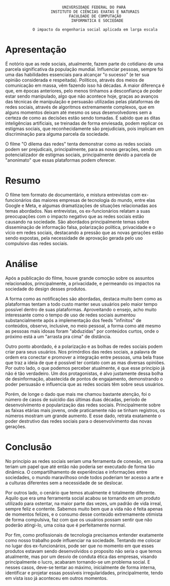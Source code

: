 ```
                         UNIVERSIDADE FEDERAL DO PARÁ
                    INSTITUTO DE CIÊNCIAS EXATAS E NATURAIS
                            FACULDADE DE COMPUTAÇÃO
                             INFORMATICA E SOCIEDADE

            O impacto da engenharia social aplicada em larga escala
```

# Apresentação

É notório que as rede sociais, atualmente, fazem parte do cotidiano de uma
parcela significativa da população mundial. Influenciar pessoas, sempre foi uma
das habilidades essenciais para alcançar "o sucesso" (e ter sua opinião
considerada e respeitada). Políticos, através dos meios de comunicação em
massa, vêm fazendo isso há décadas. A maior diferença é que, em épocas
anteriores, pelo menos tínhamos a desconfiança de poder estar sendo manipulado,
algo que não acontece hoje, graças ao avanços das técnicas de manipulação e
persuasão utilizadas pelas plataformas de redes sociais, através de algoritmos
extremamente complexos, que em alguns momentos deixam até mesmo os seus
desenvolvedores sem a certeza de como as decisões estão sendo tomadas. É sabido
que as ditas inteligências artificiais, se treinadas de forma enviesada, podem
replicar os estigmas sociais, que reconhecidamente são prejudiciais, pois
implicam em discriminação para alguma parcela da sociedade.

O filme "O dilema das redes" tenta demonstrar como as redes sociais podem ser
prejudicais, principalmente, para as novas gerações, sendo um potencializador
de estigmas sociais, principalmente devido a parcela de "anonimato" que essas
plataformas podem oferecer.

# Resumo

O filme tem formato de documentário, e mistura entrevistas com ex-funcionários
das maiores empresas de tecnologia do mundo, entre elas Google e Meta, e
algumas dramatizações de situações relacionadas aos temas abordados. Nas
entrevistas, os ex-funcionários relatam a suas preocupações com o impacto
negativo que as redes sociais estão causando na sociedade. São abordados
principalmente temas sobre disseminação de informação falsa, polarização
política, privacidade e o vício em redes sociais, destacando a pressão que as
novas gerações estão sendo expostas, pela necessidade de aprovação gerada pelo
uso compulsivo das redes sociais.

# Análise

Após a publicação do filme, houve grande comoção sobre os assuntos
relacionados, principalmente, a privacidade, e permeando os impactos na
sociedade do design desses produtos.

A forma como as notificações são abordadas, destaca muito bem como as
plataformas tentam a todo custo manter seus usuários pelo maior tempo possível
dentro de suas plataformas. Aproveitando o ensejo, acho muito interessante como
o tempo de uso de redes sociais aumentou substancialmente após a implementação
dos feeds "infinitos" de conteúdos, observo, inclusive, no meio pessoal, a
forma como até mesmo as pessoas mais idosas foram "abduzidas" por conteúdos
curtos, onde o próximo está a um "arrasta pra cima" de distância.

Outro ponto abordado, é a polarização e as bolhas de redes sociais podem criar
para seus usuários. Nos primórdios das redes sociais, a palavra de ordem era
conectar e promover a integração entre pessoas, uma bela frase que traz a ideia
de que é possível ter contato com as mas diversas opiniões. Por outro lado, o
que podemos perceber atualmente, é que esse princípio já não é tão verdadeiro.
Um dos protagonistas, é alvo justamente dessa bolha de desinformação,
abastecida de pontos de engajamento, demonstrando o poder persuasão e
influencia que as redes sociais têm sobre seus usuários.

Porém, de longe o dado que mais me chamou bastante atenção, foi o número de
casos de suicídio das últimas duas décadas, período de desenvolvimento e
popularização das redes sociais. Principalmente sobre as faixas etárias mais
jovens, onde praticamente não se tinham registros, os números mostram um grande
aumento. E esse dado, retrata exatamente o poder destrutivo das redes sociais
para o desenvolvimento das novas gerações.

# Conclusão

No princípio as redes sociais seriam uma ferramenta de conexão, em suma teriam
um papel que até então não poderia ser executado de forma tão dinâmica. O
compartilhamento de experiências e informações entre sociedades, o mundo
maravilhoso onde todos poderiam ter acesso a arte e a culturas diferentes sem a
necessidade de se deslocar.

Por outros lado, o cenário que temos atualmente é totalmente diferente. Aquilo
que era uma ferramenta social acabou se tornando em um produto utilizado para
ostentar, na maior parte das vezes, um padrão de vida irreal, sempre feliz e
contente. Sabemos muito bem que a vida não é feita apenas de momentos felizes,
e o consumo desse conteúdo extremamente otimista de forma compulsiva, faz com
que os usuários possam sentir que não poderão atingi-lo, uma coisa que é
perfeitamente normal.

Por fim, como profissionais de tecnologia precisamos entender exatamente como
nosso trabalho pode influenciar na sociedade. Tentando me colocar no lugar dos
ex-funcionários, pode ser que no momento em que esses produtos estavam sendo
desenvolvidos o proposito não seria o que temos atualmente, mas por um desvio
de conduta ética das empresas, visando principalmente o lucro, acabaram
tornando-se um problema social. E nesses casos, deve-se tentar ao máximo,
inicialmente de forma interna, identificar e projetar essas possíveis
irregularidades, principalmente, tendo em vista isso já aconteceu em outros
momentos.

